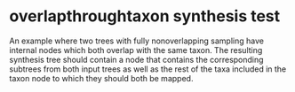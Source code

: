 # overlapthroughtaxon synthesis test

An example where two trees with fully nonoverlapping sampling have internal nodes which both overlap with the same taxon. The resulting synthesis tree should contain a node that contains the corresponding subtrees from both input trees as well as the rest of the taxa included in the taxon node to which they should both be mapped.